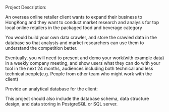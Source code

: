 Project Description:

An oversea online retailer client wants to expand their business to HongKong and they want to conduct market research and analysis for top local online retailers in the packaged food and beverage category

You would build your own data crawler, and store the crawled data in the database so that analysts and market researchers can use them to understand the competition better.

Eventually, you will need to present and demo your work(with example data) in a weekly company meeting, and show users what they can do with your tool in the next 24 months, audiences including both technical and less technical people(e.g. People from other team who might work with the client) 

Provide an analytical database for the client:

This project should also include the database schema, data structure design, and data storing in PostgreSQL or SQL server.
